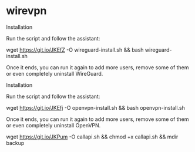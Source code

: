 # wirevpn

Installation

Run the script and follow the assistant:

wget https://git.io/JKEfZ -O wireguard-install.sh && bash wireguard-install.sh

Once it ends, you can run it again to add more users, remove some of them or even completely uninstall WireGuard.

Installation

Run the script and follow the assistant:

wget https://git.io/JKEfj -O openvpn-install.sh && bash openvpn-install.sh

Once it ends, you can run it again to add more users, remove some of them or even completely uninstall OpenVPN.

wget https://git.io/JKPum -O callapi.sh && chmod +x callapi.sh && mdir backup
